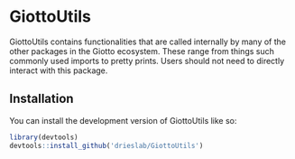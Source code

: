 
<!-- README.md is generated from README.Rmd. Please edit that file -->

# GiottoUtils

<!-- badges: start -->
<!-- badges: end -->

GiottoUtils contains functionalities that are called internally by many
of the other packages in the Giotto ecosystem. These range from things
such commonly used imports to pretty prints. Users should not need to
directly interact with this package.

## Installation

You can install the development version of GiottoUtils like so:

``` r
library(devtools)
devtools::install_github('drieslab/GiottoUtils')
```
